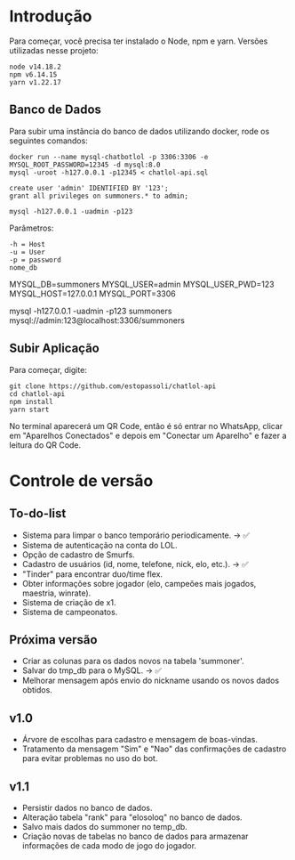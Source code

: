 # Introdução

Para começar, você precisa ter instalado o Node, npm e yarn.
Versões utilizadas nesse projeto:

```
node v14.18.2
npm v6.14.15
yarn v1.22.17
```

## Banco de Dados

Para subir uma instância do banco de dados utilizando docker, rode os seguintes comandos:

```
docker run --name mysql-chatbotlol -p 3306:3306 -e MYSQL_ROOT_PASSWORD=12345 -d mysql:8.0
mysql -uroot -h127.0.0.1 -p12345 < chatlol-api.sql

create user 'admin' IDENTIFIED BY '123';
grant all privileges on summoners.* to admin;

mysql -h127.0.0.1 -uadmin -p123
```

Parâmetros:
```
-h = Host
-u = User
-p = password
nome_db
```

MYSQL_DB=summoners
MYSQL_USER=admin
MYSQL_USER_PWD=123
MYSQL_HOST=127.0.0.1
MYSQL_PORT=3306

mysql -h127.0.0.1 -uadmin -p123 summoners
mysql://admin:123@localhost:3306/summoners

## Subir Aplicação

Para começar, digite:

```
git clone https://github.com/estopassoli/chatlol-api
cd chatlol-api
npm install
yarn start
```

No terminal aparecerá um QR Code, então é só entrar no WhatsApp, clicar em "Aparelhos Conectados" e depois em "Conectar um Aparelho" e fazer a leitura do QR Code.

# Controle de versão

## To-do-list

- Sistema para limpar o banco temporário periodicamente. -> ✅
- Sistema de autenticação na conta do LOL. 
- Opção de cadastro de Smurfs.
- Cadastro de usuários (id, nome, telefone, nick, elo, etc.). -> ✅
- "Tinder" para encontrar duo/time flex.
- Obter informações sobre jogador (elo, campeões mais jogados, maestria, winrate).
- Sistema de criação de x1.
- Sistema de campeonatos.

## Próxima versão

- Criar as colunas para os dados novos na tabela 'summoner'.
- Salvar do tmp_db para o MySQL. -> ✅
- Melhorar mensagem após envio do nickname usando os novos dados obtidos.

## v1.0

- Árvore de escolhas para cadastro e mensagem de boas-vindas.
- Tratamento da mensagem "Sim" e "Nao" das confirmações de cadastro para evitar problemas no uso do bot.

## v1.1

- Persistir dados no banco de dados.
- Alteração tabela "rank" para "elosoloq" no banco de dados.
- Salvo mais dados do summoner no temp_db.
- Criação novas de tabelas no banco de dados para armazenar informações de cada modo de jogo do jogador.